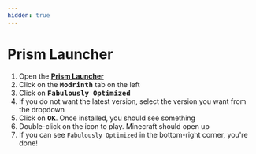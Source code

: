 ```yaml
---
hidden: true
---
```


# Prism Launcher

1. Open the [**Prism Launcher**](https://prismlauncher.org/)
2. Click on the <kbd>**Modrinth**</kbd> tab on the left
3. Click on <kbd>**Fabulously Optimized**</kbd>
4. If you do not want the latest version, select the version you want from the dropdown
5. Click on <kbd>**OK**</kbd>. Once installed, you should see something
6. Double-click on the icon to play. Minecraft should open up
7. If you can see `Fabulously Optimized` in the bottom-right corner, you're done!
